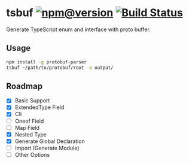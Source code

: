 # tsbuf  [![npm@version](https://img.shields.io/npm/v/tsbuf.svg)](https://www.npmjs.com/package/tsbuf) [![Build Status](https://travis-ci.org/Means88/tsbuf.svg?branch=master)](https://travis-ci.org/Means88/tsbuf)

Generate TypeScript enum and interface with proto buffer.

## Usage
```bash
npm install -g protobuf-parser
tsbuf ~/path/to/protobuf/root -o output/
```


## Roadmap

- [x] Basic Support
- [x] ExtendedType Field
- [x] Cli
- [ ] Oneof Field
- [ ] Map Field
- [x] Nested Type
- [x] Generate Global Declaration
- [ ] Import (Generate Module)
- [ ] Other Options
